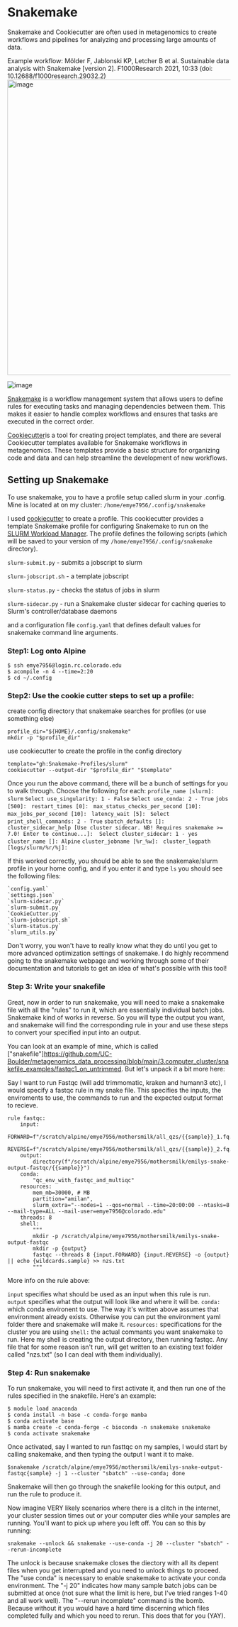 # Snakemake

Snakemake and Cookiecutter are often used in metagenomics to create
workflows and pipelines for analyzing and processing large amounts of
data.

Example workflow: Mölder F, Jablonski KP, Letcher B et al. Sustainable data analysis with Snakemake [version 2]. F1000Research 2021, 10:33 (doi: 10.12688/f1000research.29032.2)
<img width="666" alt="image" src="https://github.com/UC-Boulder/metagenomics_data_processing/assets/104112036/2b89383a-73d5-4279-88fc-244bb4ed1b49">

![image](https://github.com/UC-Boulder/metagenomics_data_processing/assets/104112036/18d795e7-1b76-4472-be8b-e7bbc6ab2da4)


[Snakemake](https://f1000research.com/articles/10-33/v1) is a workflow
management system that allows users to define rules for executing tasks
and managing dependencies between them. This makes it easier to handle
complex workflows and ensures that tasks are executed in the correct
order.

[Cookiecutter](https://github.com/cookiecutter/cookiecutter)is a tool
for creating project templates, and there are several Cookiecutter
templates available for Snakemake workflows in metagenomics. These
templates provide a basic structure for organizing code and data and can
help streamline the development of new workflows.

## Setting up Snakemake 

To use snakemake, you to have a profile setup called slurm in your
.config. Mine is located at on my cluster:
`/home/emye7956/.config/snakemake`

I used [cookiecutter](https://github.com/Snakemake-Profiles/slurm) to
create a profile. This cookiecutter provides a template Snakemake
profile for configuring Snakemake to run on the [SLURM Workload
Manager](https://slurm.schedmd.com/). The profile defines the following
scripts (which will be saved to your version of my
`/home/emye7956/.config/snakemake` directory).

`slurm-submit.py` - submits a jobscript to slurm

`slurm-jobscript.sh` - a template jobscript

`slurm-status.py` - checks the status of jobs in slurm

`slurm-sidecar.py` - run a Snakemake cluster sidecar for caching queries
to Slurm's controller/database daemons

and a configuration file `config.yaml` that defines default values for
snakemake command line arguments.

### Step1: Log onto Alpine

```
$ ssh emye7956@login.rc.colorado.edu
$ acompile -n 4 --time=2:20
$ cd ~/.config
```

### Step2: Use the cookie cutter steps to set up a profile:

create config directory that snakemake searches for profiles (or use something else)
```
profile_dir="${HOME}/.config/snakemake"
mkdir -p "$profile_dir"
```

use cookiecutter to create the profile in the config directory
```
template="gh:Snakemake-Profiles/slurm"
cookiecutter --output-dir "$profile_dir" "$template"
```

Once you run the above command, there will be a bunch of settings for you to walk through. Choose the following for each:
`profile_name [slurm]: slurm`
`Select use_singularity:
1 - False`
`Select use_conda:
2 - True`
`jobs [500]: `
`restart_times [0]: `
`max_status_checks_per_second [10]: `
`max_jobs_per_second [10]: `
`latency_wait [5]: `
`Select print_shell_commands:
2 - True`
`sbatch_defaults []: `
`cluster_sidecar_help [Use cluster sidecar. NB! Requires snakemake >= 7.0! Enter to continue...]: 
Select cluster_sidecar:
1 - yes`
`cluster_name []: Alpine`
`cluster_jobname [%r_%w]: `
`cluster_logpath [logs/slurm/%r/%j]: `

If this worked correctly, you should be able to see the snakemake/slurm profile in your home config, and if you enter it and type `ls` you should see the following files: 
```
`config.yaml`      
`settings.json`      
`slurm-sidecar.py`  
`slurm-submit.py`
`CookieCutter.py`
`slurm-jobscript.sh`
`slurm-status.py`  
`slurm_utils.py`
```
Don't worry, you won't have to really know what they do until you get to more advanced optimization settings of snakemake. I do highly recommend going to the snakemake webpage and working through some of their documentation and tutorials to get an idea of what's possible with this tool!

### Step 3: Write your snakefile 

Great, now in order to run snakemake, you will need to make a snakemake file with all the "rules" to run it, which are essentially individual batch jobs. Snakemake kind of works in reverse. So you will type the output you want, and snakemake will find the corresponding rule in your and use these steps to convert your specified input into an output. 

You can look at an example of mine, which is called ["snakefile"]https://github.com/UC-Boulder/metagenomics_data_processing/blob/main/3.computer_cluster/snakefile_examples/fastqc1_on_untrimmed. But let's unpack it a bit more here:

Say I want to run Fastqc (will add trimmomatic, kraken and humann3 etc), I would specify a fastqc rule in my snake file. This specifies the inputs, the enviroments to use, the commands to run and the expected output format to recieve.

```
rule fastqc:
    input:
        FORWARD=f"/scratch/alpine/emye7956/mothersmilk/all_qzs/{{sample}}_1.fq.gz",
        REVERSE=f"/scratch/alpine/emye7956/mothersmilk/all_qzs/{{sample}}_2.fq.gz"
    output:
        directory(f"/scratch/alpine/emye7956/mothersmilk/emilys-snake-output-fastqc/{{sample}}")
    conda:
        "qc_env_with_fastqc_and_multiqc"
    resources:
        mem_mb=30000, # MB
        partition="amilan",
        slurm_extra="--nodes=1 --qos=normal --time=20:00:00 --ntasks=8 --mail-type=ALL --mail-user=emye7956@colorado.edu"
    threads: 8
    shell:
        """
        mkdir -p /scratch/alpine/emye7956/mothersmilk/emilys-snake-output-fastqc
        mkdir -p {output}
        fastqc --threads 8 {input.FORWARD} {input.REVERSE} -o {output} || echo {wildcards.sample} >> nzs.txt
        """
```
More info on the rule above:

`input` specifies what should be used as an input when this rule is run.
`output` specifies what the output will look like and where it will be.
`conda:` which conda environent to use. The way it's written above assumes that environment already exists. Otherwise you can put the environment yaml folder there and snakemake will make it. 
`resources:` specifications for the cluster you are using
`shell:` the actual commants you want snakemake to run. Here my shell is creating the output directory, then running fastqc. Any file that for some reason isn't run, will get written to an existing text folder called "nzs.txt" (so I can deal with them individually). 

### Step 4: Run snakemake

To run snakemake, you will need to first activate it, and then run one of the rules specified in the snakefile. Here's an example: 
```
$ module load anaconda
$ conda install -n base -c conda-forge mamba
$ conda activate base
$ mamba create -c conda-forge -c bioconda -n snakemake snakemake
$ conda activate snakemake
```
Once activated, say I wanted to run fasttqc on my samples, I would start by calling snakemake, and then typing the output I want it to make.
```
$snakemake /scratch/alpine/emye7956/mothersmilk/emilys-snake-output-fastqc{sample} -j 1 --cluster "sbatch" --use-conda; done
``` 
Snakemake will then go through the snakefile looking for this output, and run the rule to produce it. 

Now imagine VERY likely scenarios where there is a clitch in the internet, your cluster session times out or your computer dies while your samples are running. You'll want to pick up where you left off. You can so this by running:

```
snakemake --unlock && snakemake --use-conda -j 20 --cluster "sbatch" --rerun-incomplete
```
The unlock is because snakemake closes the diectory with all its depent files when you get interrupted and you need to unlock things to proceed. The "use conda" is necessary to enable snakemake to activate your conda environment. The "-j 20" indicates how many sample batch jobs can be submitted at once (not sure what the limit is here, but I've tried ranges 1-40 and all work well). The "--rerun incomplete" command is the bomb. Because without it you would have a hard time discerning which files completed fully and which you need  to rerun. This does that for you (YAY). 



